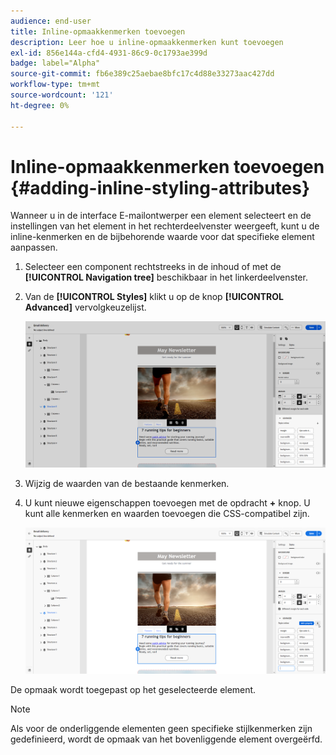 ```yaml
---
audience: end-user
title: Inline-opmaakkenmerken toevoegen
description: Leer hoe u inline-opmaakkenmerken kunt toevoegen
exl-id: 856e144a-cfd4-4931-86c9-0c1793ae399d
badge: label="Alpha"
source-git-commit: fb6e389c25aebae8bfc17c4d88e33273aac427dd
workflow-type: tm+mt
source-wordcount: '121'
ht-degree: 0%

---
```



# Inline-opmaakkenmerken toevoegen {#adding-inline-styling-attributes}

Wanneer u in de interface E-mailontwerper een element selecteert en de instellingen van het element in het rechterdeelvenster weergeeft, kunt u de inline-kenmerken en de bijbehorende waarde voor dat specifieke element aanpassen.

1. Selecteer een component rechtstreeks in de inhoud of met de **[!UICONTROL Navigation tree]** beschikbaar in het linkerdeelvenster.

1. Van de **[!UICONTROL Styles]** klikt u op de knop **[!UICONTROL Advanced]** vervolgkeuzelijst.

   ![](assets/styles_1.png)

1. Wijzig de waarden van de bestaande kenmerken.

1. U kunt nieuwe eigenschappen toevoegen met de opdracht **+** knop. U kunt alle kenmerken en waarden toevoegen die CSS-compatibel zijn.

   ![](assets/styles_2.png)

De opmaak wordt toegepast op het geselecteerde element.

>[!NOTE]
>
>Als voor de onderliggende elementen geen specifieke stijlkenmerken zijn gedefinieerd, wordt de opmaak van het bovenliggende element overgeërfd.

